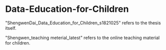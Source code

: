 # Data-Education-for-Children

"ShengwenDai_Data_Education_for_Children_s1821025" refers to the thesis itself.

"Shengwen_teaching meterial_latest" refers to the online teaching material for children.

